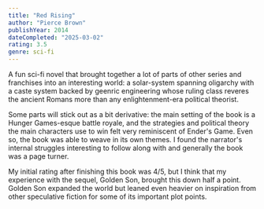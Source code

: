 ```yaml
---
title: "Red Rising"
author: "Pierce Brown"
publishYear: 2014
dateCompleted: "2025-03-02"
rating: 3.5
genre: sci-fi
---
```


A fun sci-fi novel that brought together a lot of parts of other series and franchises
into an interesting world: a solar-system spanning oligarchy with a caste system backed by
geenric engineering whose ruling class reveres the ancient Romans more than any
enlightenment-era political theorist.

Some parts will stick out as a bit derivative: the main setting of the book is a Hunger
Games-esque battle royale, and the strategies and political theory the main characters use
to win felt very reminiscent of Ender's Game. Even so, the book was able to weave in its
own themes. I found the narrator's internal struggles interesting to follow along with and
generally the book was a page turner.

My initial rating after finishing this book was 4/5, but I think that my experience with
the sequel, Golden Son, brought this down half a point. Golden Son expanded the world but
leaned even heavier on inspiration from other speculative fiction for some of its
important plot points.
